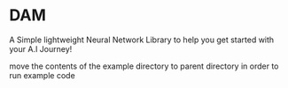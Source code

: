 # DAM
A Simple lightweight Neural Network Library to help you get started with your A.I Journey!

move the contents of the example directory to parent directory in order to run example code
